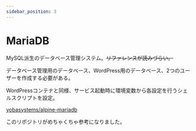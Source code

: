 ```yaml
---
sidebar_position: 3
---
```


# MariaDB

MySQL派生のデータベース管理システム。~~リファレンスが読みづらい。~~

データベース管理用のデータベース、WordPress用のデータベース、2つのユーザーを作成する必要がある。

WordPressコンテナと同様、サービス起動時に環境変数から各設定を行うシェルスクリプトを設定。

[yobasystems/alpine-mariadb](https://github.com/yobasystems/alpine-mariadb)

このリポジトリがめちゃくちゃ参考になりました。